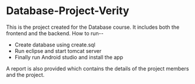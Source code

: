 # Database-Project-Verity
This is the project created for the Database course. It includes both the frontend and the backend.
How to run--
  - Create database using create.sql
  - Run eclipse and start tomcat server
  - Finally run Android studio and install the app
  
A report is also provided which contains the details of the project members and the project.
